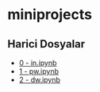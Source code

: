 # miniprojects


<!--Index-->

## Harici Dosyalar

- [0 - in.ipynb](./0%20-%20in.ipynb)
- [1 - pw.ipynb](./1%20-%20pw.ipynb)
- [2 - dw.ipynb](./2%20-%20dw.ipynb)


<!--Index-->
